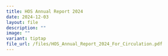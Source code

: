 ```yaml
---
title: HOS Annual Report 2024
date: 2024-12-03
layout: file
description: ""
image: ""
variant: tiptap
file_url: /files/HOS_Annual_Report_2024_For_Circulation.pdf
---
```

